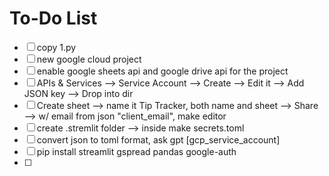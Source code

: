 # To-Do List

- [ ] copy 1.py
- [ ] new google cloud project
- [ ] enable google sheets api and google drive api for the project
- [ ] APIs & Services --> Service Account --> Create --> Edit it --> Add JSON key --> Drop into dir
- [ ] Create sheet --> name it Tip Tracker, both name and sheet --> Share --> w/ email from json "client_email", make editor
- [ ] create .stremlit folder --> inside make secrets.toml
- [ ] convert json to toml format, ask gpt [gcp_service_account]
- [ ] pip install streamlit gspread pandas google-auth
- [ ]
